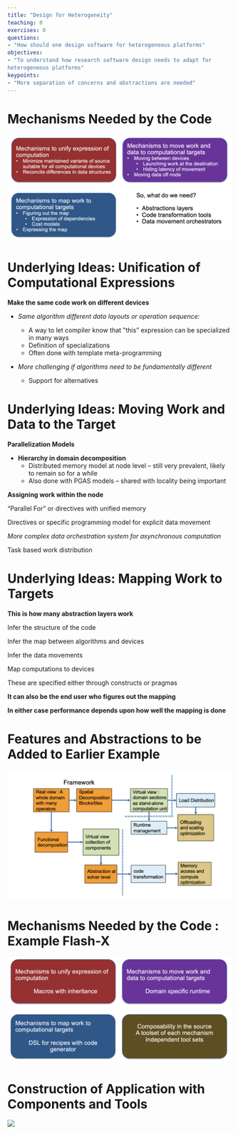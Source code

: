 ```yaml
---
title: "Design for Heterogeneity"
teaching: 0
exercises: 0
questions:
- "How should one design software for heterogeneous platforms"
objectives:
- "To understand how research software design needs to adapt for
heterogeneous platforms"
keypoints:
- "More separation of concerns and abstractions are needed"
---
```



# Mechanisms Needed by the Code

![](img/mechanisms.png)

# Underlying Ideas: Unification of Computational Expressions

__Make the same code work on different devices__

* _Same algorithm different data layouts or operation sequence:_
  * A way to let compiler know that ”this” expression can be specialized in many ways
  * Definition of specializations
  * Often done with template meta\-programming

* _More challenging if algorithms need to be fundamentally different_
  * Support for alternatives

# Underlying Ideas: Moving Work and Data to the Target

__Parallelization Models__

* __Hierarchy in domain decomposition__
  * Distributed memory model at node level – still very prevalent\, likely to remain so for a while
  * Also done with PGAS models – shared with locality being important

__Assigning work within the node__

“Parallel For” or directives with  unified memory

Directives or specific programming model for explicit data movement

_More complex data orchestration system for asynchronous computation_

Task based work distribution

# Underlying Ideas: Mapping Work to Targets

__This is how many abstraction layers work__

Infer the structure of the code

Infer the map between algorithms and devices

Infer the data movements

Map computations to devices

These are specified either through constructs or pragmas

__It can also be the end user who figures out the mapping__

__In either case performance depends upon how well the mapping is done__

# Features and Abstractions to be Added to Earlier Example

![](img/newabstractions.png)

# Mechanisms Needed by the Code : Example Flash-X

![](img/mechanismsflash.png)

# Construction of Application with Components and Tools

![](img/flashxschema3.png)

